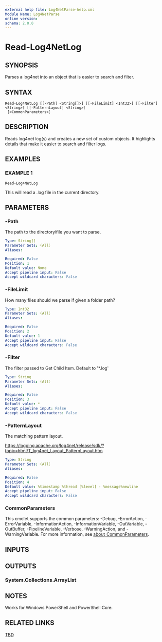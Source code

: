 ```yaml
---
external help file: Log4NetParse-help.xml
Module Name: Log4NetParse
online version:
schema: 2.0.0
---
```


# Read-Log4NetLog

## SYNOPSIS
Parses a log4net into an object that is easier to search and filter.

## SYNTAX

```
Read-Log4NetLog [[-Path] <String[]>] [[-FileLimit] <Int32>] [[-Filter] <String>] [[-PatternLayout] <String>]
 [<CommonParameters>]
```

## DESCRIPTION
Reads log4net log(s) and creates a new set of custom objects.
It highlights
details that make it easier to search and filter logs.

## EXAMPLES

### EXAMPLE 1
```
Read-Log4NetLog
```

This will read a .log file in the current directory.

## PARAMETERS

### -Path
The path to the directory/file you want to parse.

```yaml
Type: String[]
Parameter Sets: (All)
Aliases:

Required: False
Position: 1
Default value: None
Accept pipeline input: False
Accept wildcard characters: False
```

### -FileLimit
How many files should we parse if given a folder path?

```yaml
Type: Int32
Parameter Sets: (All)
Aliases:

Required: False
Position: 2
Default value: 1
Accept pipeline input: False
Accept wildcard characters: False
```

### -Filter
The filter passed to Get Child Item.
Default to '*.log'

```yaml
Type: String
Parameter Sets: (All)
Aliases:

Required: False
Position: 3
Default value: *
Accept pipeline input: False
Accept wildcard characters: False
```

### -PatternLayout
The matching pattern layout.

https://logging.apache.org/log4net/release/sdk/?topic=html/T_log4net_Layout_PatternLayout.htm

```yaml
Type: String
Parameter Sets: (All)
Aliases:

Required: False
Position: 4
Default value: %timestamp %thread [%level] - %message%newline
Accept pipeline input: False
Accept wildcard characters: False
```

### CommonParameters
This cmdlet supports the common parameters: -Debug, -ErrorAction, -ErrorVariable, -InformationAction, -InformationVariable, -OutVariable, -OutBuffer, -PipelineVariable, -Verbose, -WarningAction, and -WarningVariable. For more information, see [about_CommonParameters](http://go.microsoft.com/fwlink/?LinkID=113216).

## INPUTS

## OUTPUTS

### System.Collections.ArrayList
## NOTES
Works for Windows PowerShell and PowerShell Core.

## RELATED LINKS

[TBD]()

